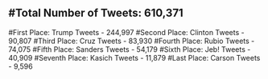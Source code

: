 #Total Number of Tweets: 610,371 
---
#First Place: Trump Tweets - 244,997
#Second Place: Clinton Tweets - 90,807
#Third Place: Cruz Tweets - 83,930
#Fourth Place: Rubio Tweets - 74,075
#Fifth Place: Sanders Tweets - 54,179
#Sixth Place: Jeb! Tweets - 40,909
#Seventh Place: Kasich Tweets - 11,879
#Last Place: Carson Tweets - 9,596
